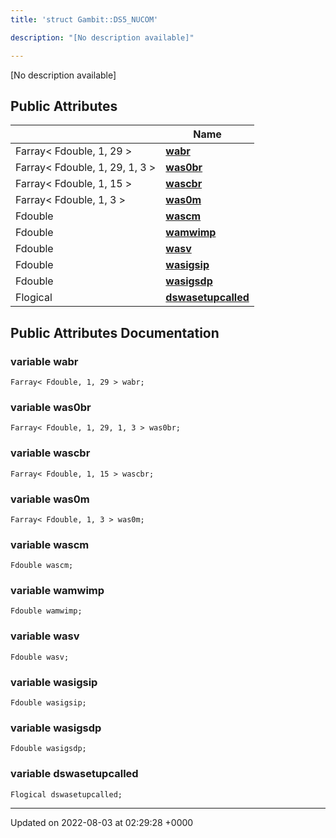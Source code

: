 ```yaml
---
title: 'struct Gambit::DS5_NUCOM'

description: "[No description available]"

---
```









[No description available]

## Public Attributes

|                | Name           |
| -------------- | -------------- |
| Farray< Fdouble, 1, 29 > | **[wabr](/documentation/code/gambit_sphinx/classes/structgambit_1_1ds5__nucom/#variable-wabr)**  |
| Farray< Fdouble, 1, 29, 1, 3 > | **[was0br](/documentation/code/gambit_sphinx/classes/structgambit_1_1ds5__nucom/#variable-was0br)**  |
| Farray< Fdouble, 1, 15 > | **[wascbr](/documentation/code/gambit_sphinx/classes/structgambit_1_1ds5__nucom/#variable-wascbr)**  |
| Farray< Fdouble, 1, 3 > | **[was0m](/documentation/code/gambit_sphinx/classes/structgambit_1_1ds5__nucom/#variable-was0m)**  |
| Fdouble | **[wascm](/documentation/code/gambit_sphinx/classes/structgambit_1_1ds5__nucom/#variable-wascm)**  |
| Fdouble | **[wamwimp](/documentation/code/gambit_sphinx/classes/structgambit_1_1ds5__nucom/#variable-wamwimp)**  |
| Fdouble | **[wasv](/documentation/code/gambit_sphinx/classes/structgambit_1_1ds5__nucom/#variable-wasv)**  |
| Fdouble | **[wasigsip](/documentation/code/gambit_sphinx/classes/structgambit_1_1ds5__nucom/#variable-wasigsip)**  |
| Fdouble | **[wasigsdp](/documentation/code/gambit_sphinx/classes/structgambit_1_1ds5__nucom/#variable-wasigsdp)**  |
| Flogical | **[dswasetupcalled](/documentation/code/gambit_sphinx/classes/structgambit_1_1ds5__nucom/#variable-dswasetupcalled)**  |

## Public Attributes Documentation

### variable wabr

```
Farray< Fdouble, 1, 29 > wabr;
```


### variable was0br

```
Farray< Fdouble, 1, 29, 1, 3 > was0br;
```


### variable wascbr

```
Farray< Fdouble, 1, 15 > wascbr;
```


### variable was0m

```
Farray< Fdouble, 1, 3 > was0m;
```


### variable wascm

```
Fdouble wascm;
```


### variable wamwimp

```
Fdouble wamwimp;
```


### variable wasv

```
Fdouble wasv;
```


### variable wasigsip

```
Fdouble wasigsip;
```


### variable wasigsdp

```
Fdouble wasigsdp;
```


### variable dswasetupcalled

```
Flogical dswasetupcalled;
```


-------------------------------

Updated on 2022-08-03 at 02:29:28 +0000